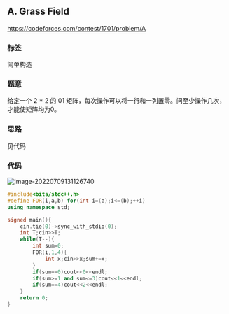 ## A. Grass Field

https://codeforces.com/contest/1701/problem/A

### 标签

简单构造

### 题意

给定一个 2 * 2 的 01 矩阵，每次操作可以将一行和一列置零。问至少操作几次，才能使矩阵均为0。

### 思路

见代码

### 代码

![image-20220709131126740](http://nme-200t.oss-cn-hangzhou.aliyuncs.com/notes/2022-07-09-051127.png)

```cpp
#include<bits/stdc++.h>
#define FOR(i,a,b) for(int i=(a);i<=(b);++i)
using namespace std;

signed main(){
	cin.tie(0)->sync_with_stdio(0);
	int T;cin>>T;
	while(T--){
		int sum=0;
		FOR(i,1,4){
			int x;cin>>x;sum+=x;
		}
		if(sum==0)cout<<0<<endl;
		if(sum>=1 and sum<=3)cout<<1<<endl;
		if(sum==4)cout<<2<<endl;
	}
	return 0;
}
```

